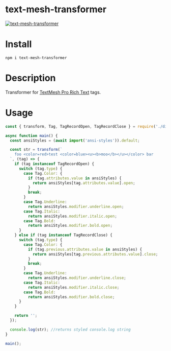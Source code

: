 # text-mesh-transformer

[![text-mesh-transformer](https://circleci.com/gh/ayecue/text-mesh-transformer.svg?style=svg)](https://circleci.com/gh/ayecue/text-mesh-transformer)

# Install

```
npm i text-mesh-transformer
```

# Description

Transformer for [TextMesh Pro Rich Text](http://digitalnativestudios.com/textmeshpro/docs/rich-text) tags.

# Usage

```js
const { transform, Tag, TagRecordOpen, TagRecordClose } = require('./dist/index.js');

async function main() {
  const ansiStyles = (await import('ansi-styles')).default;

  const str = transform(`
    foo <color=red>test <color=blue><u><b>moo</b></u></color> bar
  `, (tag) => {
    if (tag instanceof TagRecordOpen) {
      switch (tag.type) {
        case Tag.Color: {
          if (tag.attributes.value in ansiStyles) {
            return ansiStyles[tag.attributes.value].open;
          }
          break;
        }
        case Tag.Underline:
          return ansiStyles.modifier.underline.open;
        case Tag.Italic:
          return ansiStyles.modifier.italic.open;
        case Tag.Bold:
          return ansiStyles.modifier.bold.open;
      }
    } else if (tag instanceof TagRecordClose) {
      switch (tag.type) {
        case Tag.Color: {
          if (tag.previous.attributes.value in ansiStyles) {
            return ansiStyles[tag.previous.attributes.value].close;
          }
          break;
        }
        case Tag.Underline:
          return ansiStyles.modifier.underline.close;
        case Tag.Italic:
          return ansiStyles.modifier.italic.close;
        case Tag.Bold:
          return ansiStyles.modifier.bold.close;
      }
    }

    return '';
  });

  console.log(str); //returns styled console.log string
}

main();
```
